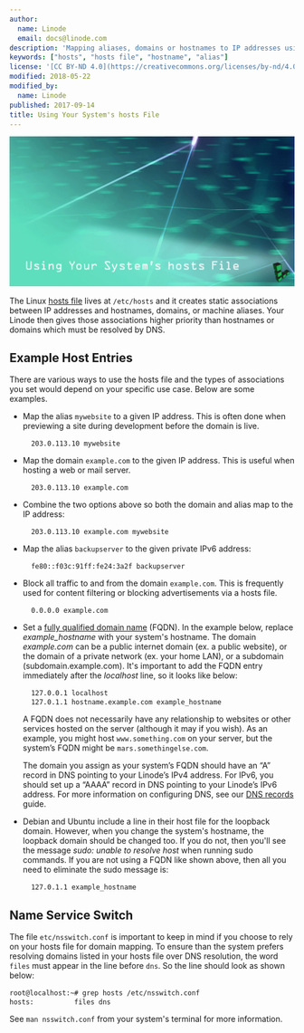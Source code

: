 ```yaml
---
author:
  name: Linode
  email: docs@linode.com
description: 'Mapping aliases, domains or hostnames to IP addresses using the system host file.'
keywords: ["hosts", "hosts file", "hostname", "alias"]
license: '[CC BY-ND 4.0](https://creativecommons.org/licenses/by-nd/4.0)'
modified: 2018-05-22
modified_by:
  name: Linode
published: 2017-09-14
title: Using Your System's hosts File
---
```


![Using Your System's Hosts File](/docs/assets/hosts-file/using-your-systems-hosts-files.jpg)

The Linux [hosts file](http://man7.org/linux/man-pages/man5/hosts.5.html) lives at `/etc/hosts` and it creates static associations between IP addresses and hostnames, domains, or machine aliases. Your Linode then gives those associations higher priority than hostnames or domains which must be resolved by DNS.

## Example Host Entries

There are various ways to use the hosts file and the types of associations you set would depend on your specific use case. Below are some examples.

- Map the alias `mywebsite` to a given IP address. This is often done when previewing a site during development before the domain is live.

        203.0.113.10 mywebsite

- Map the domain `example.com` to the given IP address. This is useful when hosting a web or mail server.

        203.0.113.10 example.com

- Combine the two options above so both the domain and alias map to the IP address:

        203.0.113.10 example.com mywebsite

- Map the alias `backupserver` to the given private IPv6 address:

        fe80::f03c:91ff:fe24:3a2f backupserver

- Block all traffic to and from the domain `example.com`. This is frequently used for content filtering or blocking advertisements via a hosts file.

        0.0.0.0 example.com

- Set a [fully qualified domain name](https://en.wikipedia.org/wiki/Fully_qualified_domain_name) (FQDN). In the example below, replace *example_hostname* with your system's hostname. The domain *example.com* can be a public internet domain (ex. a public website), or the domain of a private network (ex. your home LAN), or a subdomain (subdomain.example.com). It's important to add the FQDN entry immediately after the *localhost* line, so it looks like below:

        127.0.0.1 localhost
        127.0.1.1 hostname.example.com example_hostname

    A FQDN does not necessarily have any relationship to websites or other services hosted on the server (although it may if you wish). As an example, you might host `www.something.com` on your server, but the system’s FQDN might be `mars.somethingelse.com`.

    The domain you assign as your system’s FQDN should have an “A” record in DNS pointing to your Linode’s IPv4 address. For IPv6, you should set up a “AAAA” record in DNS pointing to your Linode’s IPv6 address. For more information on configuring DNS, see our [DNS records](/docs/networking/dns/dns-records-an-introduction/) guide.

- Debian and Ubuntu include a line in their host file for the loopback domain. However, when you change the system's hostname, the loopback domain should be changed too. If you do not, then you'll see the message *sudo: unable to resolve host* when running sudo commands. If you are not using a FQDN like shown above, then all you need to eliminate the sudo message is:

        127.0.1.1 example_hostname

## Name Service Switch

The file `etc/nsswitch.conf` is important to keep in mind if you choose to rely on your hosts file for domain mapping. To ensure than the system prefers resolving domains listed in your hosts file over DNS resolution, the word `files` must appear in the line before `dns`. So the line should look as shown below:

    root@localhost:~# grep hosts /etc/nsswitch.conf
    hosts:          files dns

See `man nsswitch.conf` from your system's terminal for more information.
